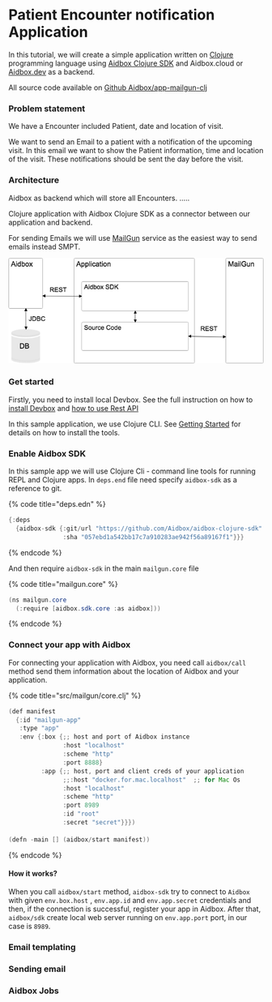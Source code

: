 # Patient Encounter notification Application

In this tutorial, we will create a simple application written on [Clojure](https://clojure.org/) programming language using [Aidbox Clojure SDK](https://github.com/Aidbox/aidbox-clojure-sdk) and Aidbox.cloud or [Aidbox.dev](https://www.health-samurai.io/aidbox) as a backend.

All source code available on [Github Aidbox/app-mailgun-clj](https://github.com/Aidbox/app-mailgun-clj)

### Problem statement

We have a Encounter included Patient, date and location of visit.

We want to send an Email to a patient with a notification of the upcoming visit. In this email we want to show the Patient information, time and location of the visit. These notifications should be sent the day before the visit.

### Architecture

Aidbox as backend which will store all Encounters. .....

Clojure application with Aidbox Clojure SDK as a connector between our application and backend.

For sending Emails we will use [MailGun](https://www.mailgun.com/) service as the easiest way to send emails instead SMPT.

![Architecture of Aidbox based Application](../../.gitbook/assets/untitled-2.png)

### Get started

Firstly, you need to install local Devbox. See the full instruction on how to [install Devbox](../../getting-started/installation/setup-aidbox.dev.md) and [how to use Rest API](https://docs.aidbox.app/api-1/api)

In this sample application, we use Clojure CLI. See [Getting Started](https://clojure.org/guides/getting_started) for details on how to install the tools.

### Enable Aidbox SDK

In this sample app we will use Clojure Cli - command line tools for running REPL and Clojure apps. In `deps.end` file need specify `aidbox-sdk` as a reference to git.

{% code title="deps.edn" %}
```java
{:deps 
  {aidbox-sdk {:git/url "https://github.com/Aidbox/aidbox-clojure-sdk" 
               :sha "057ebd1a542bb17c7a910283ae942f56a89167f1"}}}
```
{% endcode %}

And then require `aidbox-sdk` in the main `mailgun.core` file

{% code title="mailgun.core" %}
```java
(ns mailgun.core
  (:require [aidbox.sdk.core :as aidbox]))
```
{% endcode %}

### Connect your app with Aidbox

For connecting your application with Aidbox, you need call `aidbox/call` method send them information about the location of Aidbox and your application.

{% code title="src/mailgun/core.clj" %}
```java
(def manifest
  {:id "mailgun-app"
   :type "app"
   :env {:box {;; host and port of Aidbox instance
               :host "localhost"
               :scheme "http"
               :port 8888}
         :app {;; host, port and client creds of your application
               ;;:host "docker.for.mac.localhost"  ;; for Mac Os
               :host "localhost"
               :scheme "http"
               :port 8989
               :id "root"
               :secret "secret"}}})

(defn -main [] (aidbox/start manifest))

```
{% endcode %}

#### How it works?

When you call `aidbox/start` method, `aidbox-sdk` try to connect to `Aidbox` with given `env.box.host` , `env.app.id` and `env.app.secret` credentials and then, if the connection is successful, register your app in Aidbox. After that, `aidbox/sdk` create local web server running on `env.app.port` port, in our case is `8989`. 

### Email templating

### Sending email

### Aidbox Jobs



